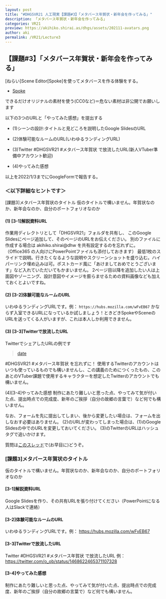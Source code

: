 ```yaml
---
layout: post
title: "#DHGSVR21 人工現実【課題#3】「メタバース年賀状・新年会を作ってみる」"
description: 「メタバース年賀状・新年会を作ってみる」
categories: VR21
preview: https://akihiko.shirai.as/dhgs/assets/202111-avatars.png
author: aki
permalink: /VR21/Lecture3
---
```


## 【課題#3】「メタバース年賀状・新年会を作ってみる」

[ねらい]Scene Editor[Spoke]を使ってメタバースを作る体験をする。

- [Spoke](https://hubs.mozilla.com/spoke/)

できるだけオリジナルの素材を使う(CC0など)＝危ない素材は非公開でお願いします

以下の3つのURLと「やってみた感想」を提出する

- (1)シーンの設計:タイトルと見どころを説明したGoogle SlidesのURL

- (2)体験可能なルームのURL(いわゆるランディングURL)

- (3)Twitter #DHGSVR21 #メタバース年賀状 で放流したURL(新人VTuber準備中アカウント歓迎)

- (4)やってみた感想

以上を2022/1/3までにGoogleFormで報告する。

### ＜以下詳細なヒントです＞

[課題3]メタバース年賀状のタイトル
仮のタイトルで構いません。年賀状なのか、新年会なのか、自分のポートフォリオなのか

#### (1) [3-1]解説資料URL
作業用ディレクトリとして「DHGSVR21」フォルダを共有し、
このGoogle Slidesにページ追加して、そのページのURLをお伝えください。
別のファイルに作成する場合は akihiko.shirai@dhw を共有設定するのを忘れずに。
（Office365 の人向けにPowerPointファイルも添付しておきます）
最低1枚のスライドで説明。行きたくなるような説明やスクリーンショットを盛り込む。ハイパーリンク埋め込みは可。ポストカード風に「あけましておめでとうございます」など入れていただいてもかまいません。
2ページ目以降を追加したい人は上面図やゾーニング、設計意図やイメージを膨らませるための資料画像なども加えておくとよいですね。

#### (2) [3-2]体験可能なルームのURL
いわゆるランディングURLです。例： ```https://hubs.mozilla.com/wFvEB67```
かならず入室できるURLになっているか試しましょう！ときどきSpokeやSceneのURLを送ってくる人がいますが、これは本人しか利用できません。

#### (3) [3-3]Twitterで放流したURL

TwitterでシェアしたURLの例です

<blockquote class="twitter-tweet" data-width="550" data-dnt="true"><p lang="ja" dir="ltr"></p><a href="
https://twitter.com/o_ob/status/1468622465371107328">date</a></blockquote>


#DHGSVR21 #メタバース年賀状 を忘れずに！
使用するTwitterのアカウントはいつも使っているものでも構いませんし、この講義のためにつくったもの、このあとのVTuber課題で使用するキャラクターを想定したTwitterのアカウントでも構いません。

(4)[3-4]やってみた感想
制作にあたり難しいと思った点、やってみて気が付いた点、提出時点での完成度、新年のご挨拶（自分の故郷の言葉で）など何でも構いません。

なお、フォームを先に提出してしまい、後から変更したい場合は、フォームを出しなおす必要はありません。
(2)のURLが変わってしまった場合は、(1)のGoogle Slidesの中でのURLを変更しておいてください。
(3)のTwitterのURLはハッシュタグで追いかけます。

質問は[このスレッド](https://dhgs2021.slack.com/archives/C02JA8SS9LP/p1638375117022500)で(お早目に)どうぞ。


### [課題3]メタバース年賀状のタイトル

仮のタイトルで構いません。年賀状なのか、新年会なのか、自分のポートフォリオなのか


#### [3-1]解説資料URL

Google Slidesを作り、その共有URLを張り付けてください（PowerPointになる人はSlackで連絡）


#### [3-2]体験可能なルームのURL

いわゆるランディングURLです。例： https://hubs.mozilla.com/wFvEB67

#### [3-3]Twitterで放流したURL

Twitter #DHGSVR21 #メタバース年賀状 で放流したURL 例： https://twitter.com/o_ob/status/1468622465371107328

#### [3-4]やってみた感想


制作にあたり難しいと思った点、やってみて気が付いた点、提出時点での完成度、新年のご挨拶（自分の故郷の言葉で）など何でも構いません。


